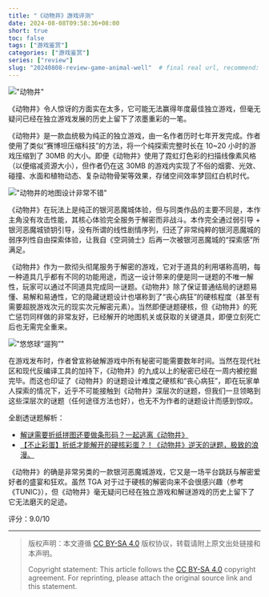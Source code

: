 ```yaml
---
title: "《动物井》游戏评测"
date: 2024-08-08T09:58:36+08:00
short: true
toc: false
tags: ["游戏鉴赏"]
categories: ["游戏鉴赏"]
series: ["review"] 
slug: "20240808-review-game-animal-well"  # final real url, recommend: start by date, follow lower case words with hyphen splitter. E.g., `20230316-text-title`
---
```


!["动物井"](/img/posts/20240808-a1.jpg "动物井")

《动物井》令人惊讶的方面实在太多，它可能无法赢得年度最佳独立游戏，但毫无疑问已经在独立游戏发展的历史上留下了浓墨重彩的一笔。

《动物井》是一款血统极为纯正的独立游戏，由一名作者历时七年开发完成。作者使用了类似“赛博坦压缩科技”的方法，将一个纯探索完整时长在 10~20 小时的游戏压缩到了 30MB 的大小。即便《动物井》使用了霓虹灯色彩的扫描线像素风格（以便缩减资源大小），但作者仍在这 30MB 的游戏内实现了不俗的烟雾、光效、碰撞、水面和植物动态、复杂动物骨架等效果，存储空间效率梦回红白机时代。

!["动物井的地图设计非常不错"](/img/posts/20240808-a2.jpg "动物井的地图设计非常不错")

《动物井》在玩法上是纯正的银河恶魔城体验，但与同类作品的主要不同是，本作主角没有攻击性能，其核心体验完全服务于解密而非战斗。本作完全通过弱引导 + 银河恶魔城锁钥引导，没有所谓的线性剧情序列，归还了非常纯粹的银河恶魔城的弱序列性自由探索体验，让我自《空洞骑士》后再一次被银河恶魔城的“探索感”所满足。

《动物井》作为一款彻头彻尾服务于解密的游戏，它对于道具的利用堪称高明，每一种道具几乎都有不同的功能用途，而这一设计带来的便是同一谜题的不唯一解性，玩家可以通过不同道具完成同一谜题。《动物井》除了保证普通结局的谜题易懂、易解和易通性，它的隐藏谜题设计也堪称到了“丧心病狂”的硬核程度（甚至有需要超脱游戏次元的现实次元解密元素）。当然即便谜题硬核，但《动物井》的死亡惩罚同样做的非常友好，已经解开的地图机关或获取的关键道具，即便立刻死亡后也无需完全重来。

!["悠悠球“遛狗”"](/img/posts/20240808-a3.jpg "悠悠球“遛狗”")

在游戏发布时，作者曾宣称破解游戏中所有秘密可能需要数年时间。当然在现代社区和现代反编译工具的加持下，《动物井》的九成以上的秘密已经在一周内被挖掘完毕。而这也印证了《动物井》的谜题设计难度之硬核和“丧心病狂”，即在玩家单人探索的情况下，近乎不可能接触到《动物井》深层次的谜题，但我们一旦领略到这些深层次的谜题（任何途径方法也好），也无不为作者的谜题设计而感到惊叹。

全剧透谜题解析：
- [解谜需要折纸拼图还要做条形码？一起逃离《动物井》](https://www.bilibili.com/video/BV1oS411N78A)
- [【不止彩蛋】折纸才能解开的硬核彩蛋？！《动物井》逆天的谜题，极致的浪漫。](https://www.bilibili.com/video/BV1XT421a7ru)

《动物井》的确是非常另类的一款银河恶魔城游戏，它又是一场平台跳跃与解密爱好者的盛宴和狂欢。虽然 TGA 对于过于硬核的解密向来不会很感兴趣（参考《TUNIC》），但《动物井》毫无疑问已经在独立游戏和解谜游戏的历史上留下了它无法磨灭的足迹。

评分：9.0/10

---

> 版权声明：本文遵循 [CC BY-SA 4.0](https://creativecommons.org/licenses/by-sa/4.0/deed.zh) 版权协议，转载请附上原文出处链接和本声明。
>
> Copyright statement: This article follows the [CC BY-SA 4.0](https://creativecommons.org/licenses/by-sa/4.0/deed.en) copyright agreement. For reprinting, please attach the original source link and this statement.
